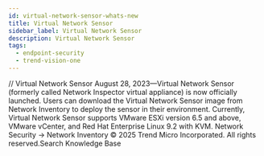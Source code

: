 ```yaml
---
id: virtual-network-sensor-whats-new
title: Virtual Network Sensor
sidebar_label: Virtual Network Sensor
description: Virtual Network Sensor
tags:
  - endpoint-security
  - trend-vision-one
---
```


/*<![CDATA[*/ $('#title').html($('meta[name=map-description]').attr('content')); /*]]>*/ Virtual Network Sensor August 28, 2023—Virtual Network Sensor (formerly called Network Inspector virtual appliance) is now officially launched. Users can download the Virtual Network Sensor image from Network Inventory to deploy the sensor in their environment. Currently, Virtual Network Sensor supports VMware ESXi version 6.5 and above, VMware vCenter, and Red Hat Enterprise Linux 9.2 with KVM. Network Security → Network Inventory © 2025 Trend Micro Incorporated. All rights reserved.Search Knowledge Base
